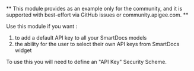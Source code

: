 ** This module provides as an example only for the community, and it is supported with best-effort via GitHub issues or community.apigee.com. **

Use this module if you want :
1. to add a default API key to all your SmartDocs models 
2. the ability for the user to select their own API keys from SmartDocs widget

To use this you will need to define an "API Key" Security Scheme.

